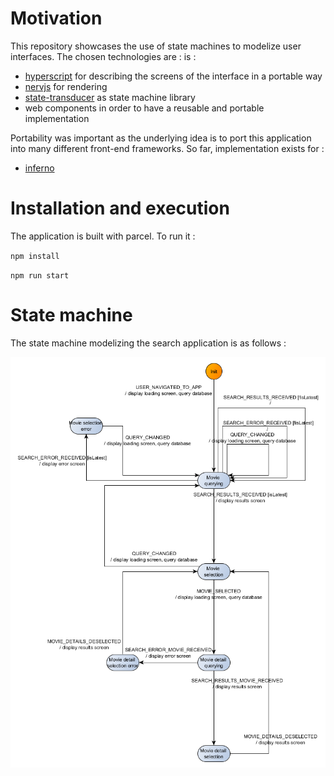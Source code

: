 # Motivation
This repository showcases the use of state machines to modelize user interfaces. The chosen 
technologies are :
 is :
 - [hyperscript](https://github.com/brucou/nerv-hyperscript) for describing the screens of the interface in a portable way
 - [nervjs](https://github.com/NervJS/nerv) for rendering
 - [state-transducer](https://github.com/brucou/state-transducer) as state machine library
 - web components in order to have a reusable and portable implementation
 
Portability was important as the underlying idea is to port this application into many different
front-end frameworks. So far, implementation exists for :
  - [inferno](https://github.com/brucou/movie-search-app-inferno)

# Installation and execution
The application is built with parcel. To run it :

`npm install`

`npm run start`

# State machine
The state machine modelizing the search application is as follows :

![](movie%20search%20good%20fsm%20corrected%20flowchart%20no%20emphasis%20switchMap.png)
